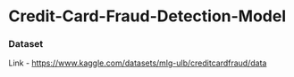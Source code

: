 # Credit-Card-Fraud-Detection-Model

### Dataset
Link - https://www.kaggle.com/datasets/mlg-ulb/creditcardfraud/data
